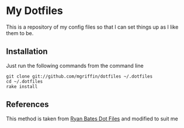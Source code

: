 # My Dotfiles

This is a repository of my config files so that I can set things up as I like
them to be. 

## Installation

Just run the following commands from the command line

```terminal
git clone git://github.com/mgriffin/dotfiles ~/.dotfiles
cd ~/.dotfiles
rake install
```

## References

This method is taken from [Ryan Bates Dot Files](https://github.com/ryanb/dotfiles)
and modified to suit me

